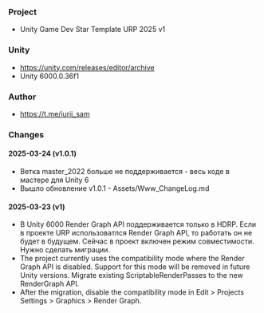 ### Project
- Unity Game Dev Star Template URP 2025 v1

### Unity
- https://unity.com/releases/editor/archive
- Unity 6000.0.36f1

### Author
- https://t.me/iurii_sam

### Changes

#### 2025-03-24 (v1.0.1)

- Ветка master_2022 больше не поддерживается - весь коде в мастере для Unity 6
- Вышло обновление v1.0.1 - Assets/Www_ChangeLog.md

#### 2025-03-23 (v1)

- В Unity 6000 Render Graph API поддерживается только в HDRP. Если в проекте URP использоватлся Render Graph API, то работать он не будет в будущем. Сейчас в проект включен режим совместимости. Нужно сделать миграции.
- The project currently uses the compatibility mode where the Render Graph API is disabled. Support for this mode will be removed in future Unity versions. Migrate existing ScriptableRenderPasses to the new RenderGraph API. 
- After the migration, disable the compatibility mode in Edit > Projects Settings > Graphics > Render Graph.
